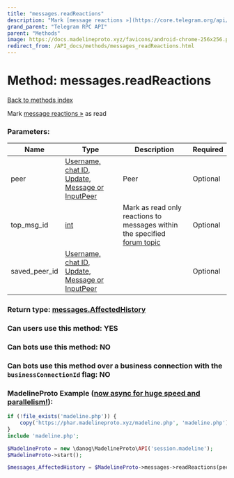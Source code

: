 ```yaml
---
title: "messages.readReactions"
description: "Mark [message reactions »](https://core.telegram.org/api/reactions) as read"
grand_parent: "Telegram RPC API"
parent: "Methods"
image: https://docs.madelineproto.xyz/favicons/android-chrome-256x256.png
redirect_from: /API_docs/methods/messages_readReactions.html
---
```

# Method: messages.readReactions
[Back to methods index](index.html)



Mark [message reactions »](https://core.telegram.org/api/reactions) as read

### Parameters:

| Name     |    Type       | Description | Required |
|----------|---------------|-------------|----------|
|peer|[Username, chat ID, Update, Message or InputPeer](/API_docs/types/InputPeer.html) | Peer | Optional|
|top\_msg\_id|[int](/API_docs/types/int.html) | Mark as read only reactions to messages within the specified [forum topic](https://core.telegram.org/api/forum#forum-topics) | Optional|
|saved\_peer\_id|[Username, chat ID, Update, Message or InputPeer](/API_docs/types/InputPeer.html) |  | Optional|


### Return type: [messages.AffectedHistory](/API_docs/types/messages.AffectedHistory.html)

### Can users use this method: **YES**


### Can bots use this method: **NO**


### Can bots use this method over a business connection with the `businessConnectionId` flag: **NO**


### MadelineProto Example ([now async for huge speed and parallelism!](https://docs.madelineproto.xyz/docs/ASYNC.html)):


```php
if (!file_exists('madeline.php')) {
    copy('https://phar.madelineproto.xyz/madeline.php', 'madeline.php');
}
include 'madeline.php';

$MadelineProto = new \danog\MadelineProto\API('session.madeline');
$MadelineProto->start();

$messages_AffectedHistory = $MadelineProto->messages->readReactions(peer: $InputPeer, top_msg_id: $int, saved_peer_id: $InputPeer, );
```

